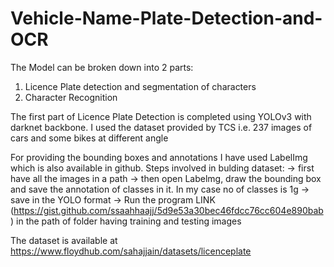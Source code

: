 # Vehicle-Name-Plate-Detection-and-OCR

The Model can be broken down into 2 parts:
1. Licence Plate detection and segmentation of characters
2. Character Recognition

The first part of Licence Plate Detection is completed using YOLOv3 with darknet backbone. I used the dataset provided by TCS i.e. 237 images of cars and some bikes at different angle

For providing the bounding boxes and annotations I have used LabelImg which is also available in github. Steps involved in bulding dataset:
   -> first have all the images in a path
   -> then open Labelmg, draw the bounding box and save the annotation of classes in it. In my case no of classes is 1g
   -> save in the YOLO format
   -> Run the program LINK (https://gist.github.com/ssaahhaajj/5d9e53a30bec46fdcc76cc604e890bab) in the path of folder having training and testing images

The dataset is available at https://www.floydhub.com/sahajjain/datasets/licenceplate



